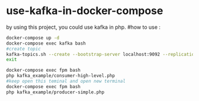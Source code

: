 # use-kafka-in-docker-compose
by using this project, you could use kafka in php. 
#how to use : 
```bash
docker-compose up -d
docker-compose exec kafka bash 
#create topic 
kafka-topics.sh --create --bootstrap-server localhost:9092 --replication-factor 1 --partitions 1 --topic nasser
exit 

docker-compose exec fpm bash 
php kafka_example/consumer-high-level.php
#keep open this teminal and open new terminal 
docker-compose exec fpm bash 
php kafka_example/producer-simple.php
```
